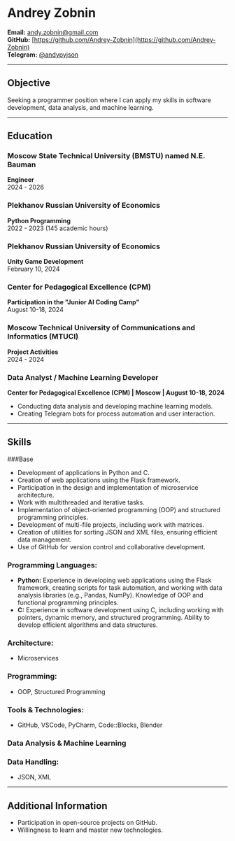 # Andrey Zobnin

**Email:** andy.zobnin@gmail.com  
**GitHub:** [https://github.com/Andrey-Zobnin](https://github.com/Andrey-Zobnin)  
**Telegram:** [@andypyjson](https://t.me/andypyjson)  

---


## Objective  
Seeking a programmer position where I can apply my skills in software development, data analysis, and machine learning.

---

## Education  

### Moscow State Technical University (BMSTU) named N.E. Bauman  
**Engineer**  
2024 - 2026  

### Plekhanov Russian University of Economics  
**Python Programming**  
2022 - 2023 (145 academic hours)  

### Plekhanov Russian University of Economics  
**Unity Game Development**  
February 10, 2024  

### Center for Pedagogical Excellence (CPM)  
**Participation in the "Junior AI Coding Camp"**  
August 10-18, 2024  

### Moscow Technical University of Communications and Informatics (MTUCI)  
**Project Activities**  
2024 - 2024  



### Data Analyst / Machine Learning Developer  
**Center for Pedagogical Excellence (CPM) | Moscow | August 10-18, 2024**  

- Conducting data analysis and developing machine learning models.  
- Creating Telegram bots for process automation and user interaction.  

---

## Skills  

###Base
- Development of applications in Python and C.  
- Creation of web applications using the Flask framework.  
- Participation in the design and implementation of microservice architecture.  
- Work with multithreaded and iterative tasks.  
- Implementation of object-oriented programming (OOP) and structured programming principles.  
- Development of multi-file projects, including work with matrices.  
- Creation of utilities for sorting JSON and XML files, ensuring efficient data management.  
- Use of GitHub for version control and collaborative development.  

### Programming Languages:  
- **Python:** Experience in developing web applications using the Flask framework, creating scripts for task automation, and working with data analysis libraries (e.g., Pandas, NumPy). Knowledge of OOP and functional programming principles.  
- **C:** Experience in software development using C, including working with pointers, dynamic memory, and structured programming. Ability to develop efficient algorithms and data structures.  

### Architecture:  
- Microservices  

### Programming:  
- OOP, Structured Programming  

### Tools & Technologies:  
- GitHub, VSCode, PyCharm, Code::Blocks, Blender  

### Data Analysis & Machine Learning  

### Data Handling:  
- JSON, XML  

---

## Additional Information  

- Participation in open-source projects on GitHub.  
- Willingness to learn and master new technologies.  

